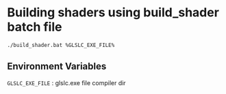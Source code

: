 # Building shaders using build_shader batch file

```bash
./build_shader.bat %GLSLC_EXE_FILE%
```

## Environment Variables

`GLSLC_EXE_FILE` : glslc.exe file compiler dir
